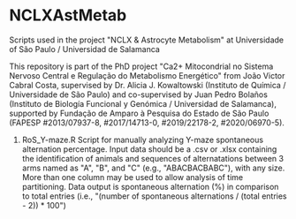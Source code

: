 # NCLXAstMetab
Scripts used in the project "NCLX &amp; Astrocyte Metabolism" at Universidade of São Paulo / Universidad de Salamanca

This repository is part of the PhD project "Ca2+ Mitocondrial no Sistema Nervoso Central e Regulação do Metabolismo Energético" from João Victor Cabral Costa, supervised by Dr. Alicia J. Kowaltowski (Instituto de Química / Universidade de São Paulo) and co-supervised by Juan Pedro Bolaños (Instituto de Biología Funcional y Genómica / Universidad de Salamanca), supported by Fundação de Amparo à Pesquisa do Estado de São Paulo (FAPESP #2013/07937-8, #2017/14713-0, #2019/22178-2, #2020/06970-5).

1) RoS_Y-maze.R
Script for manually analyzing Y-maze spontaneous alternation percentage.
Input data should be a .csv or .xlsx containing the identification of animals and sequences of alternatations between 3 arms named as "A", "B", and "C" (e.g., "ABACBACBABC"), with any size. More than one column may be used to allow analysis of time partitioning.
Data output is spontaneous alternation (%) in comparison to total entries (i.e., "(number of spontaneous alternations / (total entries - 2)) * 100")
